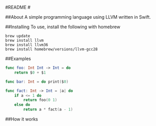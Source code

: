 #README #

##About
A simple programming language using LLVM written in Swift.


##Installing
To use, install the following with homebrew

``` 
brew update
brew install llvm
brew install llvm36
brew install homebrew/versions/llvm-gcc28
``` 

##Examples

```swift
func foo: Int Int -> Int = do
    return $0 + $1

func bar: Int = do print($0)

func fact: Int -> Int = |a| do
    if a <= 1 do
        return foo(0 1)
    else do
        return a * fact(a - 1)
```

##How it works



